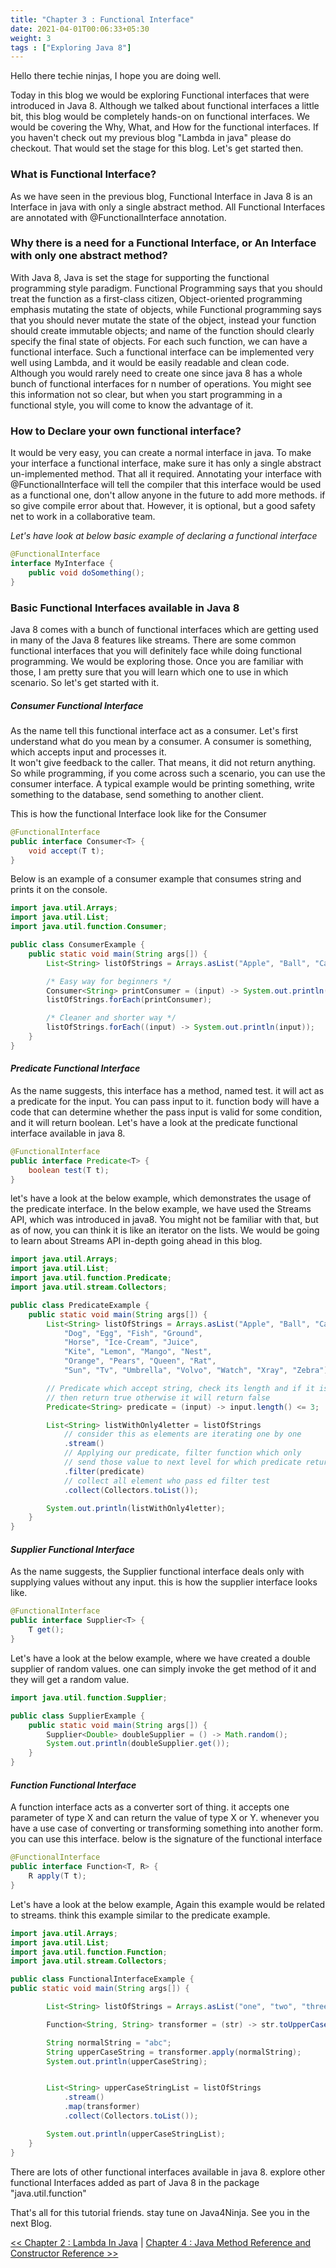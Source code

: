 ```yaml
---
title: "Chapter 3 : Functional Interface"
date: 2021-04-01T00:06:33+05:30
weight: 3
tags : ["Exploring Java 8"]
---
```


Hello there techie ninjas, I hope you are doing well. 

Today in this blog we would be exploring Functional interfaces that were introduced in Java 8. 
Although we talked about functional interfaces a little bit, this blog would be completely hands-on on functional interfaces. 
We would be covering the Why, What, and How for the functional interfaces. 
If you haven't check out my previous blog "Lambda in java" please do checkout.
That would set the stage for this blog. Let's get started then.

### What is Functional Interface?
As we have seen in the previous blog, Functional Interface in Java 8 is an Interface in java with only a single abstract method. 
All Functional Interfaces are annotated with @FunctionalInterface annotation.


### Why there is a need for a Functional Interface, or An Interface with only one abstract method?

With Java 8, Java is set the stage for supporting the functional programming style paradigm. 
Functional Programming says that you should treat the function as a first-class citizen, Object-oriented programming emphasis mutating the state of objects, while Functional programming says that you should never mutate the state of the object, 
instead your function should create immutable objects; and name of the function should clearly specify the final state of objects. 
For each such function, we can have a functional interface. 
Such a functional interface can be implemented very well using Lambda, and it would be easily readable and clean code.
Although you would rarely need to create one since java 8 has a whole bunch of functional interfaces for n number of operations. 
You might see this information not so clear, but when you start programming in a functional style, you will come to know the advantage of it.



### How to Declare your own functional interface?

It would be very easy, you can create a normal interface in java. 
To make your interface a functional interface, make sure it has only a single abstract un-implemented method. 
That all it required. 
Annotating your interface with @FunctionalInterface will tell the compiler that this interface would be used as a functional one, don't allow anyone in the future to add more methods. 
if so give compile error about that. 
However, it is optional, but a good safety net to work in a collaborative team.


*Let's have look at below basic example of declaring a functional interface*
```java
@FunctionalInterface
interface MyInterface {
    public void doSomething();
}
```


### Basic Functional Interfaces available in Java 8
Java 8 comes with a bunch of functional interfaces which are getting used in many of the Java 8 features like streams. 
There are some common functional interfaces that you will definitely face while doing functional programming.
We would be exploring those. Once you are familiar with those, I am pretty sure that you will learn which one to use in which scenario. 
So let's get started with it.


##### *Consumer Functional Interface*

As the name tell this functional interface act as a consumer. 
Let's first understand what do you mean by a consumer. 
A consumer is something, which accepts input and processes it.  
It won't give feedback to the caller. That means, it did not return anything.
So while programming, if you come across such a scenario, you can use the consumer interface.
A typical example would be printing something, write something to the database, send something to another client.

This is how the functional Interface look like for the Consumer

```java
@FunctionalInterface
public interface Consumer<T> {
    void accept(T t);
}
```

Below is an example of a consumer example that consumes string and prints it on the console.

```java
import java.util.Arrays;
import java.util.List;
import java.util.function.Consumer;

public class ConsumerExample {
    public static void main(String args[]) {
        List<String> listOfStrings = Arrays.asList("Apple", "Ball", "Cat", "Dog", "Egg", "Fish");

        /* Easy way for beginners */
        Consumer<String> printConsumer = (input) -> System.out.println(input);
        listOfStrings.forEach(printConsumer);

        /* Cleaner and shorter way */
        listOfStrings.forEach((input) -> System.out.println(input));
    }
}
```



#### *Predicate Functional Interface*

As the name suggests, this interface has a method, named test. 
it will act as a predicate for the input. You can pass input to it. 
function body will have a code that can determine whether the pass input is valid for some condition, and it will return boolean. 
Let's have a look at the predicate functional interface available in java 8.

```java
@FunctionalInterface
public interface Predicate<T> {
    boolean test(T t);
}
```

let's have a look at the below example, which demonstrates the usage of the predicate interface. In the below example, we have used the Streams API, which was introduced in java8. You might not be familiar with that, but as of now, you can think it is like an iterator on the lists. We would be going to learn about Streams API in-depth going ahead in this blog.

```java
import java.util.Arrays;
import java.util.List;
import java.util.function.Predicate;
import java.util.stream.Collectors;

public class PredicateExample {
    public static void main(String args[]) {
        List<String> listOfStrings = Arrays.asList("Apple", "Ball", "Cat",
            "Dog", "Egg", "Fish", "Ground",
            "Horse", "Ice-Cream", "Juice",
            "Kite", "Lemon", "Mango", "Nest",
            "Orange", "Pears", "Queen", "Rat",
            "Sun", "Tv", "Umbrella", "Volvo", "Watch", "Xray", "Zebra");

        // Predicate which accept string, check its length and if it is 3 or less
        // then return true otherwise it will return false
        Predicate<String> predicate = (input) -> input.length() <= 3;

        List<String> listWithOnly4letter = listOfStrings
            // consider this as elements are iterating one by one
            .stream()
            // Applying our predicate, filter function which only
            // send those value to next level for which predicate return true
            .filter(predicate) 
            // collect all element who pass ed filter test
            .collect(Collectors.toList());

        System.out.println(listWithOnly4letter);
    }
}
```



#### *Supplier Functional Interface*

As the name suggests, the Supplier functional interface deals only with supplying values without any input. 
this is how the supplier interface looks like.

```java
@FunctionalInterface
public interface Supplier<T> {
    T get();
}
```
Let's have a look at the below example, where we have created a double supplier of random values. one can simply invoke the get method of it and they will get a random value.

```java
import java.util.function.Supplier;

public class SupplierExample {
    public static void main(String args[]) {
        Supplier<Double> doubleSupplier = () -> Math.random();
        System.out.println(doubleSupplier.get());
    }
}
```


#### *Function Functional Interface*

A function interface acts as a converter sort of thing. 
it accepts one parameter of type X and can return the value of type X or Y.
whenever you have a use case of converting or transforming something into another form. 
you can use this interface.  below is the signature of the functional interface

```java
@FunctionalInterface
public interface Function<T, R> {
    R apply(T t);
}
```
Let's have a look at the below example,  Again this example would be related to streams.
think this example similar to the predicate example.

```java
import java.util.Arrays;
import java.util.List;
import java.util.function.Function;
import java.util.stream.Collectors;

public class FunctionalInterfaceExample {
public static void main(String args[]) {

        List<String> listOfStrings = Arrays.asList("one", "two", "three");

        Function<String, String> transformer = (str) -> str.toUpperCase();

        String normalString = "abc";
        String upperCaseString = transformer.apply(normalString);
        System.out.println(upperCaseString);


        List<String> upperCaseStringList = listOfStrings
            .stream()
            .map(transformer)
            .collect(Collectors.toList());

        System.out.println(upperCaseStringList);
    }
}
```


There are lots of other functional interfaces available in java 8. 
explore other functional Interfaces added as part of Java 8 in the package "java.util.function"




That's all for this tutorial friends. stay tune on Java4Ninja. See you in the next Blog.

[<< Chapter 2 : Lambda In Java](/exploringjava8/chapter2/) | [Chapter 4 : Java Method Reference and Constructor Reference >> ](/exploringjava8/chapter4/)
